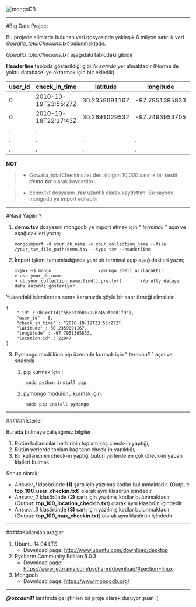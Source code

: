 

![mongoDB](http://www.bit-forge.com/wp-content/uploads/2015/06/mongodb-logo-large.png)


----------


#Big Data Project

Bu projede elimizde bulunan veri dosyasında yaklaşık 6 milyon satırlık veri *Gowalla_totalCheckins.txt* bulunmaktadır.

*Gowalla_totalCheckins.txt* aşağıdaki tablodaki gibidir

**Headerline** tabloda gösterildiği gibi  *ilk satırda* yer almaktadır (Normalde yoktu database' ye aktarmak için biz ekledik)



user_id | check_in_time 	|   latitude	|  longitude	 |location_id
--------|-----------------------|---------------|----------------|-----------
0	| 2010-10-19T23:55:27Z	| 30.2359091167	| -97.7951395833 |22847
0	| 2010-10-18T22:17:43Z	| 30.2691029532	| -97.7493953705 |420315
.       |   .                   |.              |   .            |.
.       |   .                   |.              |   .            |.
.       |   .                   |.              |   .            |.





**NOT**

> - Gowalla_totalCheckins.txt den aldığım 10,000 satırlık bir kesiti ***demo.txt*** olarak kaydettim

> - demo.txt dosyasını ***.tsv*** uzantılı olarak kaydettim. Bu sayede mongodb ye import edilebilir


----------


#Nasıl Yapılır ?

 1. **demo.tsv** dosyasını mongodb ye import etmek için " *terminali* " açın ve aşağıdakileri yazın;

		mongoimport -d your_db_name -c your_collection_name --file /your_tsv_file_path/demo.tsv --type tsv --headerline

 2. İmport işlemi tamamladığında yeni bir terminal açıp aşağıdakileri
    yazın;

		xx@xx:~$ mongo 					//mongo shell açılacaktır
		> use your_db_name
		> db.your_collection_name.find().pretty()       //pretty datayı daha düzenli gösteriyor


Yukarıdaki işlemlerden sonra karşınızda şöyle bir satır örneği olmalıdır.

	{
		"_id" : ObjectId("568bf2b0e792b7459fea01f9"),
		"user_id" : 0,
		"check_in_time" : "2010-10-19T23:55:27Z",
		"latitude" : 30.2359091167,
		"longitude" : -97.7951395833,
		"location_id" : 22847
	}

 3. Pymongo  modülünü pip üzerinde kurmak için " *terminali* " açın ve sırasıyla
	1. pip kurmak için ;
		
			sudo python install pip
	2. pymongo modülünü kurmak için; 
				
			sudo pip install pymongo
		
		

---------

######İsterler

Burada bulmaya çalıştığımız bilgiler

 1. Bütün kullanıcılar herbirinin toplam kaç check-in yaptığı,
 2. Bütün yerlerde toplam kaç tane check-in yapıldığı,
 3. Bir kullanıcının check-in yaptığı bütün yerlerde en çok check-in
    yapan kişileri bulmak.

Sonuç olarak;

 - *Answer_1* klasöründe **(1)** şartı için yazılmış kodlar bulunmaktadır. (Output:  **top_100_user_checkin.txt**) olarak aynı
   klasörün içindedir
 - *Answer_2* klasöründe **(2)** şartı için yazılmış kodlar bulunmaktadır (Output:  **top_100_location_checkin.txt**) olarak aynı
   klasörün içindedir
 - *Answer_3* klasöründe **(3)** şartı için yazılmış kodlar bulunmaktadır (Output:  **top_100_max_checkin.txt**) olarak aynı
   klasörün içindedir

----------

#####Kullanılan araçlar

 1. Ubuntu 14.04 LTS
	 - Download page:  http://www.ubuntu.com/download/desktop
 2. Pycharm Community Edition 5.0.3
	 - Download page:  https://www.jetbrains.com/pycharm/download/#section=linux
 3. Mongodb
	 - Download page:  https://www.mongodb.org/


----------


***@ozcaan11*** tarafında geliştirilen bir proje olarak duruyor şuan :)


